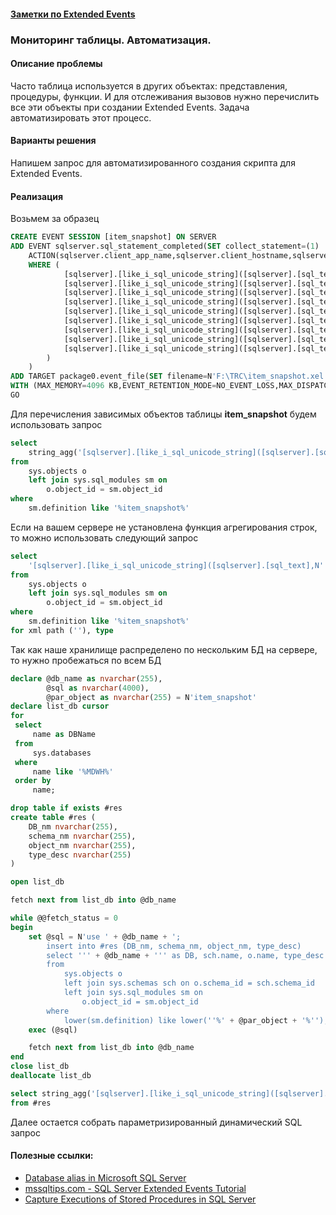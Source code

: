 #### [Заметки по Extended Events](./ExtendedEvents_note.md)  

### Мониторинг таблицы. Автоматизация.  

#### Описание проблемы  

Часто таблица используется в других объектах: представления, процедуры, функции. И для отслеживания вызовов нужно перечислить все эти объекты при создании Extended Events. Задача автоматизировать этот процесс.

#### Варианты решения  

Напишем запрос для автоматизированного создания скрипта для Extended Events.

#### Реализация  

Возьмем за образец 

```sql
CREATE EVENT SESSION [item_snapshot] ON SERVER 
ADD EVENT sqlserver.sql_statement_completed(SET collect_statement=(1)
    ACTION(sqlserver.client_app_name,sqlserver.client_hostname,sqlserver.server_instance_name,sqlserver.server_principal_name,sqlserver.username)
    WHERE (
			[sqlserver].[like_i_sql_unicode_string]([sqlserver].[sql_text],N'%get_articles_drop%') OR 
			[sqlserver].[like_i_sql_unicode_string]([sqlserver].[sql_text],N'%vw_fact_product_statistic%') OR 
			[sqlserver].[like_i_sql_unicode_string]([sqlserver].[sql_text],N'%item_snapshot_sync_drop%') OR 
			[sqlserver].[like_i_sql_unicode_string]([sqlserver].[sql_text],N'%FactProductStatistic%') OR 
			[sqlserver].[like_i_sql_unicode_string]([sqlserver].[sql_text],N'%tvf_AssortmentCube%') OR 
			[sqlserver].[like_i_sql_unicode_string]([sqlserver].[sql_text],N'%vw_item_snapshot%') OR 
			[sqlserver].[like_i_sql_unicode_string]([sqlserver].[sql_text],N'%items_sync%') OR 
			[sqlserver].[like_i_sql_unicode_string]([sqlserver].[sql_text],N'%update_fact_assortment_statistic%') OR 
			[sqlserver].[like_i_sql_unicode_string]([sqlserver].[sql_text],N'%item_snapshot_sync%')
		)
	)
ADD TARGET package0.event_file(SET filename=N'F:\TRC\item_snapshot.xel',max_file_size=(10))
WITH (MAX_MEMORY=4096 KB,EVENT_RETENTION_MODE=NO_EVENT_LOSS,MAX_DISPATCH_LATENCY=3 SECONDS,MAX_EVENT_SIZE=0 KB,MEMORY_PARTITION_MODE=NONE,TRACK_CAUSALITY=OFF,STARTUP_STATE=OFF)
GO
```

Для перечисления зависимых объектов таблицы **item_snapshot** будем использовать запрос

```sql
select
	string_agg('[sqlserver].[like_i_sql_unicode_string]([sqlserver].[sql_text],N''%' + o.name + '%'')', ' OR ')
from
	sys.objects o
	left join sys.sql_modules sm on
		o.object_id = sm.object_id
where
	sm.definition like '%item_snapshot%'
```

Если на вашем сервере не установлена функция агрегирования строк, то можно использовать следующий запрос

```sql
select
	'[sqlserver].[like_i_sql_unicode_string]([sqlserver].[sql_text],N''%' + o.name + '%'') OR '
from
	sys.objects o
	left join sys.sql_modules sm on
		o.object_id = sm.object_id
where
	sm.definition like '%item_snapshot%'
for xml path (''), type
```

Так как наше хранилище распределено по нескольким БД на сервере, то нужно пробежаться по всем БД

```sql
declare @db_name as nvarchar(255),
		@sql as nvarchar(4000),
		@par_object as nvarchar(255) = N'item_snapshot'
declare list_db cursor
for
 select
	 name as DBName
 from
	 sys.databases
 where
	 name like '%MDWH%'
 order by
	 name;

drop table if exists #res
create table #res (
	DB_nm nvarchar(255),
	schema_nm nvarchar(255),
	object_nm nvarchar(255),
	type_desc nvarchar(255)
)

open list_db

fetch next from list_db into @db_name

while @@fetch_status = 0
begin
	set @sql = N'use ' + @db_name + ';
		insert into #res (DB_nm, schema_nm, object_nm, type_desc) 
		select ''' + @db_name + ''' as DB, sch.name, o.name, type_desc 
		from
			sys.objects o
			left join sys.schemas sch on o.schema_id = sch.schema_id
			left join sys.sql_modules sm on
				o.object_id = sm.object_id
		where
			lower(sm.definition) like lower(''%' + @par_object + '%'');'
	exec (@sql)

	fetch next from list_db into @db_name
end
close list_db
deallocate list_db

select string_agg('[sqlserver].[like_i_sql_unicode_string]([sqlserver].[sql_text],N''%' + object_nm + '%'')', ' OR ')
from #res
```

Далее остается собрать параметризированный динамический SQL запрос



#### Полезные ссылки:  

- [Database alias in Microsoft SQL Server](https://www.baud.cz/blog/database-alias-in-microsoft-sql-server)  
- [mssqltips.com - SQL Server Extended Events Tutorial](https://www.mssqltips.com/sqlservertutorial/9194/sql-server-extended-events-tutorial/)  
- [Capture Executions of Stored Procedures in SQL Server](https://www.mssqltips.com/sqlservertip/6550/capture-executions-of-stored-procedures-in-sql-server/)  

